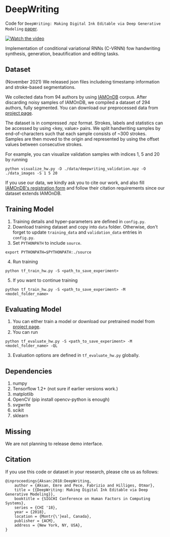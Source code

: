 # DeepWriting
Code for `DeepWriting: Making Digital Ink Editable via Deep Generative Modeling` [paper](https://arxiv.org/abs/1801.08379).

[![Watch the video](https://img.youtube.com/vi/NVF-1csvVvc/0.jpg)](https://www.youtube.com/watch?v=NVF-1csvVvc)

Implementation of conditional variational RNNs (C-VRNN) fow handwriting synthesis, generation, beautification and editing tasks.

## Dataset
(November 2021) We released json files includeing timestamp information and stroke-based segmentations.

We collected data from 94 authors by using [IAMOnDB](http://www.fki.inf.unibe.ch/databases/iam-handwriting-database) corpus. After discarding noisy samples of IAMOnDB, we compiled a dataset of 294 authors, fully segmented. You can download our preprocessed data from [project page](https://files.ait.ethz.ch/projects/deepwriting/deepwriting_dataset.zip).

The dataset is in compressed .npz format. Strokes, labels and statistics can be accessed by using <key, value> pairs. We split handwriting samples by end-of-characters such that each sample consists of ~300 strokes. Samples are then moved to the origin and represented by using the offset values between consecutive strokes.

For example, you can visualize validation samples with indices 1, 5 and 20 by running
```
python visualize_hw.py -D ./data/deepwriting_validation.npz -O ./data_images -S 1 5 20
```

If you use our data, we kindly ask you to cite our work, and also fill [IAMOnDB's registration form](http://www.fki.inf.unibe.ch/DBs/iamDB/iLogin/index.php) and follow their citation requirements since our dataset extends IAMOnDB.

## Training Model
1. Training details and hyper-parameters are defined in `config.py`.
2. Download training dataset and copy into `data` folder. Otherwise, don't forget to update `training_data` and `validation_data` entries in `config.py`.
3. Set `PYTHONPATH` to include `source`.
```
export PYTHONPATH=$PYTHONPATH:./source
```
4. Run training
```
python tf_train_hw.py -S <path_to_save_experiment>
```
5. If you want to continue training
```
python tf_train_hw.py -S <path_to_save_experiment> -M <model_folder_name>
```

## Evaluating Model
1. You can either train a model or download our pretrained model from [project page](https://files.ait.ethz.ch/projects/deepwriting/tf-1514981744-deepwriting_synthesis_model.tar.gz).
2. You can run
```
python tf_evaluate_hw.py -S <path_to_save_experiment> -M <model_folder_name> -QL
```
3. Evaluation options are defined in `tf_evaluate_hw.py` globally.


## Dependencies
1. numpy
2. Tensorflow 1.2+ (not sure if earlier versions work.)
3. matplotlib
4. OpenCV (pip install opencv-python is enough)
5. svgwrite
6. scikit
7. sklearn

## Missing
We are not planning to release demo interface.

## Citation
If you use this code or dataset in your research, please cite us as follows:
```
@inproceedings{Aksan:2018:DeepWriting,
	author = {Aksan, Emre and Pece, Fabrizio and Hilliges, Otmar},
	title = {{DeepWriting: Making Digital Ink Editable via Deep Generative Modeling}},
	booktitle = {SIGCHI Conference on Human Factors in Computing Systems},
	series = {CHI '18},
	year = {2018},
	location = {Montr{\'}eal, Canada},
	publisher = {ACM},
	address = {New York, NY, USA},
}
```
